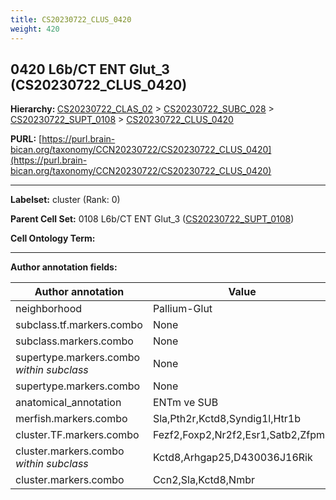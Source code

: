 ```yaml
---
title: CS20230722_CLUS_0420
weight: 420
---
```

## 0420 L6b/CT ENT Glut_3 (CS20230722_CLUS_0420)
<b>Hierarchy: </b>
[CS20230722_CLAS_02](../CS20230722_CLAS_02) >
[CS20230722_SUBC_028](../CS20230722_SUBC_028) >
[CS20230722_SUPT_0108](../CS20230722_SUPT_0108) >
[CS20230722_CLUS_0420](../CS20230722_CLUS_0420)

**PURL:** [https://purl.brain-bican.org/taxonomy/CCN20230722/CS20230722_CLUS_0420](https://purl.brain-bican.org/taxonomy/CCN20230722/CS20230722_CLUS_0420)

---


**Labelset:** cluster (Rank: 0)

**Parent Cell Set:** 0108 L6b/CT ENT Glut_3 ([CS20230722_SUPT_0108](../CS20230722_SUPT_0108))



**Cell Ontology Term:** 

[MARKER GENES.]: #


---

[TRANSFERRED ANNOTATIONS.]: #


[AUTHOR ANNOTATION FIELDS.]: #


**Author annotation fields:**

| Author annotation | Value |
|-------------------|-------|
|neighborhood|Pallium-Glut|
|subclass.tf.markers.combo|None|
|subclass.markers.combo|None|
|supertype.markers.combo _within subclass_|None|
|supertype.markers.combo|None|
|anatomical_annotation|ENTm ve SUB|
|merfish.markers.combo|Sla,Pth2r,Kctd8,Syndig1l,Htr1b|
|cluster.TF.markers.combo|Fezf2,Foxp2,Nr2f2,Esr1,Satb2,Zfpm2|
|cluster.markers.combo _within subclass_|Kctd8,Arhgap25,D430036J16Rik|
|cluster.markers.combo|Ccn2,Sla,Kctd8,Nmbr|
